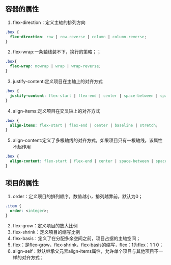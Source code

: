 ## 容器的属性
1. flex-direction：定义主轴的排列方向
```CSS
.box {
  flex-direction: row | row-reverse | column | column-reverse;
}
```
2. flex-wrap:一条轴线装不下，换行的策略；；
```CSS
.box{
  flex-wrap: nowrap | wrap | wrap-reverse;
}
```
3. justify-content:定义项目在主轴上的对齐方式
```CSS
.box {
  justify-content: flex-start | flex-end | center | space-between | space-around;
}
```
4. align-items:定义项目在交叉轴上的对齐方式
```CSS
.box {
  align-items: flex-start | flex-end | center | baseline | stretch;
}
```
5. align-content:定义了多根轴线的对齐方式，如果项目只有一根轴线，该属性不起作用
```CSS
.box {
  align-content: flex-start | flex-end | center | space-between | space-around | stretch;
}
```
## 项目的属性
1. order：定义项目的排列顺序，数值越小，排列越靠前，默认为0；
```CSS
.item {
  order: <integer>;
}
```
2. flex-grow：定义项目的放大比例
3. flex-shrink：定义项目的缩写比例
4. flex-basis：定义了在分配多余空间之前，项目占据的主轴空间；
5. flex：是flex-grow，flex-shrink，flex-basis的缩写，flex：1为flex：1 1 0；
6. align-self：默认继承父元素align-items属性，允许单个项目与其他项目不一样的对齐方式；
